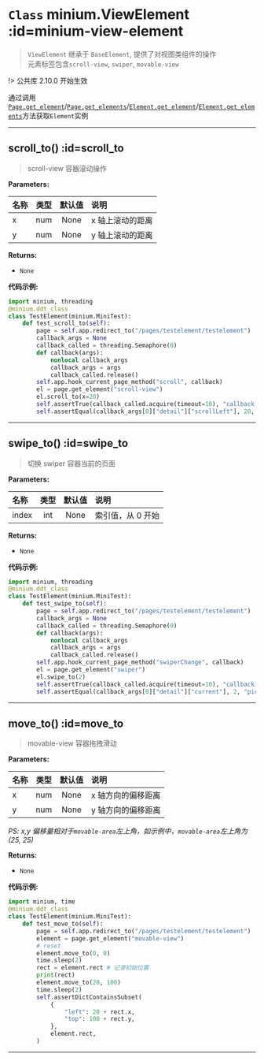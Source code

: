 # `Class` minium.ViewElement :id=minium-view-element
> `ViewElement` 继承于  `BaseElement`, 提供了对视图类组件的操作 <br />
元素标签包含`scroll-view`, `swiper`, `movable-view`

!> 公共库 2.10.0 开始生效

通过调用[`Page.get_element`](minium/Python/api/Page?id=get_element)/[`Page.get_elements`](minium/Python/api/Page?id=get_elements)/[`Element.get_element`](minium/Python/api/Element?id=get_element)/[`Element.get_elements`](minium/Python/api/Element?id=get_elements)方法获取`Element`实例

---

## scroll_to() :id=scroll_to
> scroll-view 容器滚动操作


**Parameters:**

|名称| 类型| 默认值| 说明|
| :----- | :-----: | :-----: | :----- |
|  x |num|None|x 轴上滚动的距离|
|  y |num|None|y 轴上滚动的距离|

**Returns:**
- `None`

**代码示例:** 

```python
import minium, threading
@minium.ddt_class
class TestElement(minium.MiniTest):
    def test_scroll_to(self):
        page = self.app.redirect_to("/pages/testelement/testelement")
        callback_args = None
        callback_called = threading.Semaphore(0)
        def callback(args):
            nonlocal callback_args
            callback_args = args
            callback_called.release()
        self.app.hook_current_page_method("scroll", callback)
        el = page.get_element("scroll-view")
        el.scroll_to(x=20)
        self.assertTrue(callback_called.acquire(timeout=10), "callback called")
        self.assertEqual(callback_args[0]["detail"]["scrollLeft"], 20, "pick ok")
```

---

## swipe_to() :id=swipe_to
> 切换 swiper 容器当前的页面


**Parameters:**

|名称| 类型| 默认值| 说明|
| :----- | :-----: | :-----: | :----- |
|  index |int|None| 索引值，从 0 开始 |

**Returns:**
- `None`

**代码示例:** 

```python
import minium, threading
@minium.ddt_class
class TestElement(minium.MiniTest):
    def test_swipe_to(self):
        page = self.app.redirect_to("/pages/testelement/testelement")
        callback_args = None
        callback_called = threading.Semaphore(0)
        def callback(args):
            nonlocal callback_args
            callback_args = args
            callback_called.release()
        self.app.hook_current_page_method("swiperChange", callback)
        el = page.get_element("swiper")
        el.swipe_to(2)
        self.assertTrue(callback_called.acquire(timeout=10), "callback called")
        self.assertEqual(callback_args[0]["detail"]["current"], 2, "pick ok")
```

---

## move_to() :id=move_to
> movable-view 容器拖拽滑动


**Parameters:**

|名称| 类型| 默认值| 说明|
| :----- | :-----: | :-----: | :----- |
|  x |num|None|x 轴方向的偏移距离|
|  y |num|None|y 轴方向的偏移距离|

*PS: x,y 偏移量相对于`movable-area`左上角，如示例中，`movable-area`左上角为(25, 25)*

**Returns:**
- `None`

**代码示例:** 

```python
import minium, time
@minium.ddt_class
class TestElement(minium.MiniTest):
    def test_move_to(self):
        page = self.app.redirect_to("/pages/testelement/testelement")
        element = page.get_element("movable-view")
        # reset
        element.move_to(0, 0)
        time.sleep(2)
        rect = element.rect # 记录初始位置
        print(rect)
        element.move_to(20, 100)
        time.sleep(2)
        self.assertDictContainsSubset(
            {
                "left": 20 + rect.x,
                "top": 100 + rect.y,
            },
            element.rect,
        )
```

---